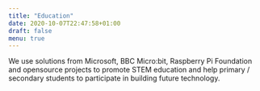```yaml
---
title: "Education"
date: 2020-10-07T22:47:58+01:00
draft: false
menu: true
---
```


We use solutions from Microsoft, BBC Micro:bit, Raspberry Pi Foundation and opensource projects to promote STEM education and help primary / secondary students to participate in building future technology.
